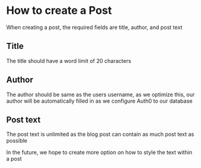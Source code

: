 # How to create a Post

When creating a post, the required fields are title, author, and post text 

## Title

The title should have a word limit of 20 characters

## Author 

The author should be same as the users username, as we optimize this, our author will be automatically filled in as we configure Auth0 to our database 

## Post text

The post text is unlimited as the blog post can contain as much post text as possible

In the future, we hope to create more option on how to style the text within a post 



